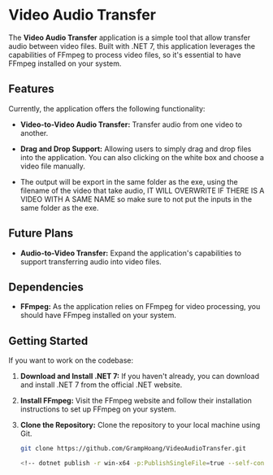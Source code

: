 # Video Audio Transfer

The **Video Audio Transfer** application is a simple tool that allow transfer audio between video files. Built with .NET 7, this application leverages the capabilities of FFmpeg to process video files, so it's essential to have FFmpeg installed on your system.

## Features

Currently, the application offers the following functionality:

- **Video-to-Video Audio Transfer:** Transfer audio from one video to another.

- **Drag and Drop Support:** Allowing users to simply drag and drop files into the application. You can also clicking on the white box and choose a video file manually.

- The output will be export in the same folder as the exe, using the filename of the video that take audio, IT WILL OVERWRITE IF THERE IS A VIDEO WITH A SAME NAME so make sure to not put the inputs in the same folder as the exe.

## Future Plans

- **Audio-to-Video Transfer:** Expand the application's capabilities to support transferring audio into video files.

## Dependencies

- **FFmpeg:** As the application relies on FFmpeg for video processing, you should have FFmpeg installed on your system.

## Getting Started

If you want to work on the codebase:

1. **Download and Install .NET 7:**
   If you haven't already, you can download and install .NET 7 from the official .NET website.

2. **Install FFmpeg:**
   Visit the FFmpeg website and follow their installation instructions to set up FFmpeg on your system.

3. **Clone the Repository:**
   Clone the repository to your local machine using Git.

   ```bash
   git clone https://github.com/GrampHoang/VideoAudioTransfer.git

   <!-- dotnet publish -r win-x64 -p:PublishSingleFile=true --self-contained true -c Release   -->